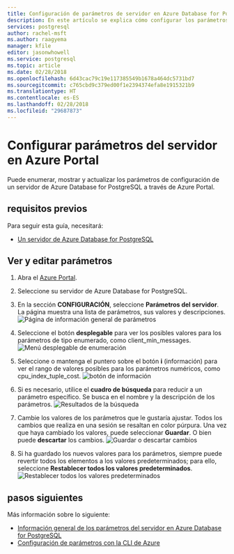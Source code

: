 ```yaml
---
title: Configuración de parámetros de servidor en Azure Database for PostgreSQL en Azure Portal
description: En este artículo se explica cómo configurar los parámetros del servidor en Azure Database for PostgreSQL mediante Azure Portal.
services: postgresql
author: rachel-msft
ms.author: raagyema
manager: kfile
editor: jasonwhowell
ms.service: postgresql
ms.topic: article
ms.date: 02/28/2018
ms.openlocfilehash: 6d43cac79c19e117385549b1678a464dc5731bd7
ms.sourcegitcommit: c765cbd9c379ed00f1e2394374efa8e1915321b9
ms.translationtype: HT
ms.contentlocale: es-ES
ms.lasthandoff: 02/28/2018
ms.locfileid: "29687873"
---
```

# <a name="configure-server-parameters-in-azure-portal"></a>Configurar parámetros del servidor en Azure Portal
Puede enumerar, mostrar y actualizar los parámetros de configuración de un servidor de Azure Database for PostgreSQL a través de Azure Portal.

## <a name="prerequisites"></a>requisitos previos
Para seguir esta guía, necesitará:
- [Un servidor de Azure Database for PostgreSQL](quickstart-create-server-database-portal.md)

## <a name="viewing-and-editing-parameters"></a>Ver y editar parámetros
1. Abra el [Azure Portal](https://portal.azure.com).

2. Seleccione su servidor de Azure Database for PostgreSQL.

3. En la sección **CONFIGURACIÓN**, seleccione **Parámetros del servidor**. La página muestra una lista de parámetros, sus valores y descripciones.
![Página de información general de parámetros](./media/howto-configure-server-parameters-in-portal/3-overview-of-parameters.png)

4. Seleccione el botón **desplegable** para ver los posibles valores para los parámetros de tipo enumerado, como client_min_messages.
![Menú desplegable de enumeración](./media/howto-configure-server-parameters-in-portal/4-enum-drop-down.png)

5. Seleccione o mantenga el puntero sobre el botón **i** (información) para ver el rango de valores posibles para los parámetros numéricos, como cpu_index_tuple_cost.
![botón de información](./media/howto-configure-server-parameters-in-portal/4-information-button.png)

6. Si es necesario, utilice el **cuadro de búsqueda** para reducir a un parámetro específico. Se busca en el nombre y la descripción de los parámetros.
![Resultados de la búsqueda](./media/howto-configure-server-parameters-in-portal/5-search.png)

7. Cambie los valores de los parámetros que le gustaría ajustar. Todos los cambios que realiza en una sesión se resaltan en color púrpura. Una vez que haya cambiado los valores, puede seleccionar **Guardar**. O bien puede **descartar** los cambios.
![Guardar o descartar cambios](./media/howto-configure-server-parameters-in-portal/6-save-and-discard-buttons.png)

8. Si ha guardado los nuevos valores para los parámetros, siempre puede revertir todos los elementos a los valores predeterminados; para ello, seleccione **Restablecer todos los valores predeterminados**.
![Restablecer todos los valores predeterminados](./media/howto-configure-server-parameters-in-portal/7-reset-to-default-button.png)

## <a name="next-steps"></a>pasos siguientes
Más información sobre lo siguiente:
- [Información general de los parámetros del servidor en Azure Database for PostgreSQL](concepts-servers.md)
- [Configuración de parámetros con la CLI de Azure](howto-configure-server-parameters-using-cli.md)
